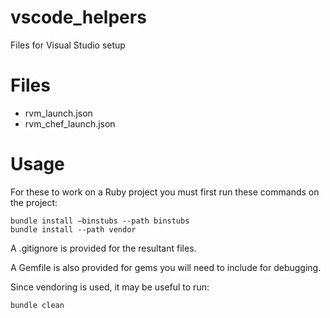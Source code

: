 # vscode_helpers
Files for Visual Studio setup

# Files

* rvm_launch.json
* rvm_chef_launch.json

# Usage

For these to work on a Ruby project you must first run these commands on the project:

    bundle install –binstubs --path binstubs
    bundle install --path vendor

A .gitignore is provided for the resultant files.

A Gemfile is also provided for gems you will need to include for debugging.

Since vendoring is used, it may be useful to run:

    bundle clean
